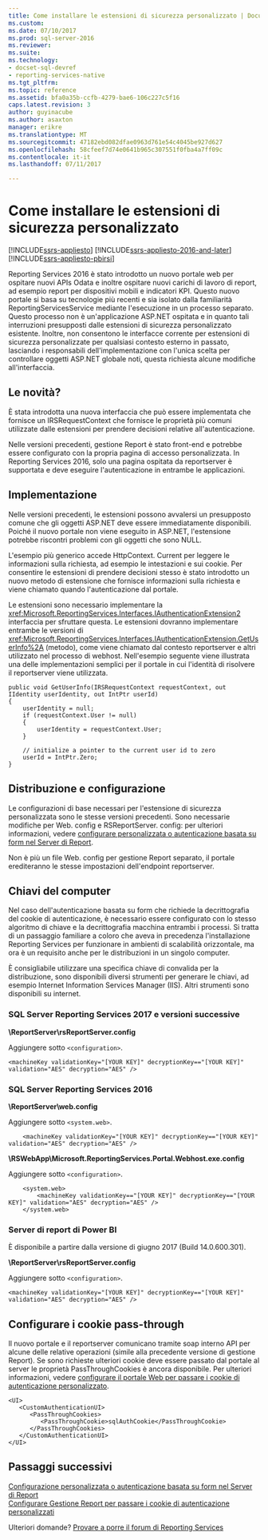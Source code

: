 ```yaml
---
title: Come installare le estensioni di sicurezza personalizzato | Documenti Microsoft
ms.custom: 
ms.date: 07/10/2017
ms.prod: sql-server-2016
ms.reviewer: 
ms.suite: 
ms.technology:
- docset-sql-devref
- reporting-services-native
ms.tgt_pltfrm: 
ms.topic: reference
ms.assetid: bfa0a35b-ccfb-4279-bae6-106c227c5f16
caps.latest.revision: 3
author: guyinacube
ms.author: asaxton
manager: erikre
ms.translationtype: MT
ms.sourcegitcommit: 47182ebd082dfae0963d761e54c4045be927d627
ms.openlocfilehash: 58cfeef7d74e0641b965c307551f0fba4a7ff09c
ms.contentlocale: it-it
ms.lasthandoff: 07/11/2017

---
```


# Come installare le estensioni di sicurezza personalizzato
<a id="how-to-install-custom-security-extensions" class="xliff"></a>

[!INCLUDE[ssrs-appliesto](../../../includes/ssrs-appliesto.md)] [!INCLUDE[ssrs-appliesto-2016-and-later](../../../includes/ssrs-appliesto-2016-and-later.md)] [!INCLUDE[ssrs-appliesto-pbirsi](../../../includes/ssrs-appliesto-pbirs.md)]

Reporting Services 2016 è stato introdotto un nuovo portale web per ospitare nuovi APIs Odata e inoltre ospitare nuovi carichi di lavoro di report, ad esempio report per dispositivi mobili e indicatori KPI. Questo nuovo portale si basa su tecnologie più recenti e sia isolato dalla familiarità ReportingServicesService mediante l'esecuzione in un processo separato. Questo processo non è un'applicazione ASP.NET ospitata e in quanto tali interruzioni presupposti dalle estensioni di sicurezza personalizzato esistente. Inoltre, non consentono le interfacce corrente per estensioni di sicurezza personalizzate per qualsiasi contesto esterno in passato, lasciando i responsabili dell'implementazione con l'unica scelta per controllare oggetti ASP.NET globale noti, questa richiesta alcune modifiche all'interfaccia.

## Le novità?
<a id="what-changed" class="xliff"></a>

È stata introdotta una nuova interfaccia che può essere implementata che fornisce un IRSRequestContext che fornisce le proprietà più comuni utilizzate dalle estensioni per prendere decisioni relative all'autenticazione.

Nelle versioni precedenti, gestione Report è stato front-end e potrebbe essere configurato con la propria pagina di accesso personalizzata. In Reporting Services 2016, solo una pagina ospitata da reportserver è supportata e deve eseguire l'autenticazione in entrambe le applicazioni.

## Implementazione
<a id="implementation" class="xliff"></a>

Nelle versioni precedenti, le estensioni possono avvalersi un presupposto comune che gli oggetti ASP.NET deve essere immediatamente disponibili. Poiché il nuovo portale non viene eseguito in ASP.NET, l'estensione potrebbe riscontri problemi con gli oggetti che sono NULL.

L'esempio più generico accede HttpContext. Current per leggere le informazioni sulla richiesta, ad esempio le intestazioni e sui cookie. Per consentire le estensioni di prendere decisioni stesso è stato introdotto un nuovo metodo di estensione che fornisce informazioni sulla richiesta e viene chiamato quando l'autenticazione dal portale. 

Le estensioni sono necessario implementare la <xref:Microsoft.ReportingServices.Interfaces.IAuthenticationExtension2> interfaccia per sfruttare questa. Le estensioni dovranno implementare entrambe le versioni di <xref:Microsoft.ReportingServices.Interfaces.IAuthenticationExtension.GetUserInfo%2A> (metodo), come viene chiamato dal contesto reportserver e altri utilizzato nel processo di webhost. Nell'esempio seguente viene illustrata una delle implementazioni semplici per il portale in cui l'identità di risolvere il reportserver viene utilizzata.

``` 
public void GetUserInfo(IRSRequestContext requestContext, out IIdentity userIdentity, out IntPtr userId)
{
    userIdentity = null;
    if (requestContext.User != null)
    {
        userIdentity = requestContext.User;
    }

    // initialize a pointer to the current user id to zero
    userId = IntPtr.Zero;
}
```

## Distribuzione e configurazione
<a id="deployment-and-configuration" class="xliff"></a>

Le configurazioni di base necessari per l'estensione di sicurezza personalizzata sono le stesse versioni precedenti. Sono necessarie modifiche per Web. config e RSReportServer. config: per ulteriori informazioni, vedere [configurare personalizzata o autenticazione basata su form nel Server di Report](../../../reporting-services/security/configure-custom-or-forms-authentication-on-the-report-server.md).

Non è più un file Web. config per gestione Report separato, il portale erediteranno le stesse impostazioni dell'endpoint reportserver.

## Chiavi del computer
<a id="machine-keys" class="xliff"></a>

Nel caso dell'autenticazione basata su form che richiede la decrittografia del cookie di autenticazione, è necessario essere configurato con lo stesso algoritmo di chiave e la decrittografia macchina entrambi i processi. Si tratta di un passaggio familiare a coloro che aveva in precedenza l'installazione Reporting Services per funzionare in ambienti di scalabilità orizzontale, ma ora è un requisito anche per le distribuzioni in un singolo computer.

È consigliabile utilizzare una specifica chiave di convalida per la distribuzione, sono disponibili diversi strumenti per generare le chiavi, ad esempio Internet Information Services Manager (IIS). Altri strumenti sono disponibili su internet.

### SQL Server Reporting Services 2017 e versioni successive
<a id="sql-server-reporting-services-2017-and-later" class="xliff"></a>

**\ReportServer\rsReportServer.config**

Aggiungere sotto `<configuration>`.

```
<machineKey validationKey="[YOUR KEY]" decryptionKey=="[YOUR KEY]" validation="AES" decryption="AES" />
```

### SQL Server Reporting Services 2016
<a id="sql-server-reporting-services-2016" class="xliff"></a>

**\ReportServer\web.config**

Aggiungere sotto `<system.web>`.
    
```
    <machineKey validationKey="[YOUR KEY]" decryptionKey=="[YOUR KEY]" validation="AES" decryption="AES" />
```

**\RSWebApp\Microsoft.ReportingServices.Portal.Webhost.exe.config**

Aggiungere sotto `<configuration>`.

```
    <system.web>
        <machineKey validationKey=="[YOUR KEY]" decryptionKey=="[YOUR KEY]" validation="AES" decryption="AES" />
    </system.web>
```

### Server di report di Power BI
<a id="power-bi-report-server" class="xliff"></a>

È disponibile a partire dalla versione di giugno 2017 (Build 14.0.600.301).

**\ReportServer\rsReportServer.config**

Aggiungere sotto `<configuration>`.

```
<machineKey validationKey="[YOUR KEY]" decryptionKey=="[YOUR KEY]" validation="AES" decryption="AES" />
```

## Configurare i cookie pass-through
<a id="configure-passthrough-cookies" class="xliff"></a>

Il nuovo portale e il reportserver comunicano tramite soap interno API per alcune delle relative operazioni (simile alla precedente versione di gestione Report). Se sono richieste ulteriori cookie deve essere passato dal portale al server le proprietà PassThroughCookies è ancora disponibile. Per ulteriori informazioni, vedere [configurare il portale Web per passare i cookie di autenticazione personalizzato](../../../reporting-services/security/configure-the-web-portal-to-pass-custom-authentication-cookies.md).

```
<UI>
   <CustomAuthenticationUI>
      <PassThroughCookies>
         <PassThroughCookie>sqlAuthCookie</PassThroughCookie>
      </PassThroughCookies>
   </CustomAuthenticationUI>
</UI>
```

## Passaggi successivi
<a id="next-steps" class="xliff"></a>

[Configurazione personalizzata o autenticazione basata su form nel Server di Report](../../../reporting-services/security/configure-custom-or-forms-authentication-on-the-report-server.md)  
[Configurare Gestione Report per passare i cookie di autenticazione personalizzati](https://msdn.microsoft.com/library/ms345241(v=sql.120).aspx)

Ulteriori domande? [Provare a porre il forum di Reporting Services](http://go.microsoft.com/fwlink/?LinkId=620231)
